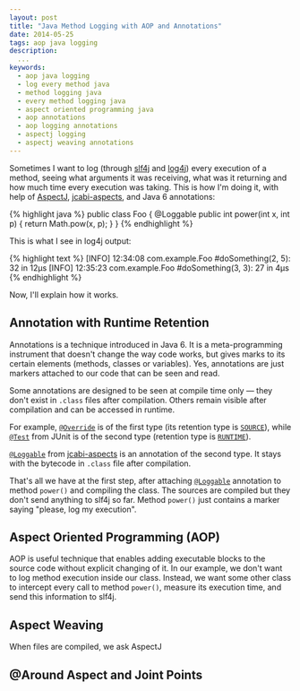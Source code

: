 ```yaml
---
layout: post
title: "Java Method Logging with AOP and Annotations"
date: 2014-05-25
tags: aop java logging
description:
  ...
keywords:
  - aop java logging
  - log every method java
  - method logging java
  - every method logging java
  - aspect oriented programming java
  - aop annotations
  - aop logging annotations
  - aspectj logging
  - aspectj weaving annotations
---
```


Sometimes I want to log (through [slf4j](http://www.slf4j.org)
and [log4j](http://logging.apache.org/log4j/2.x/))
every execution of a method, seeing
what arguments it was receiving, what was it returning and how much
time every execution was taking. This is how I'm doing it, with help of
[AspectJ](http://eclipse.org/aspectj/),
[jcabi-aspects](http://aspects.jcabi.com), and
Java 6 annotations:

{% highlight java %}
public class Foo {
  @Loggable
  public int power(int x, int p) {
    return Math.pow(x, p);
  }
}
{% endhighlight %}

This is what I see in log4j output:

{% highlight text %}
[INFO] 12:34:08 com.example.Foo #doSomething(2, 5): 32 in 12μs
[INFO] 12:35:23 com.example.Foo #doSomething(3, 3): 27 in 4μs
{% endhighlight %}

Now, I'll explain how it works.

## Annotation with Runtime Retention

Annotations is a technique introduced in Java 6. It is a meta-programming
instrument that doesn't change the way code works, but gives marks to its certain
elements (methods, classes or variables). Yes, annotations are just markers
attached to our code that can be seen and read.

Some annotations are designed to be seen at compile time only &mdash;
they don't exist in `.class` files after compilation. Others remain
visible after compilation and can be accessed in runtime.

For example,
[`@Override`](http://docs.oracle.com/javase/7/docs/api/java/lang/Override.html)
is of the first type (its retention type is [`SOURCE`](http://docs.oracle.com/javase/7/docs/api/java/lang/annotation/RetentionPolicy.html#SOURCE)),
while
[`@Test`](http://junit.sourceforge.net/javadoc/org/junit/Test.html) from JUnit is
of the second type (retention type is [`RUNTIME`](http://docs.oracle.com/javase/7/docs/api/java/lang/annotation/RetentionPolicy.html#RUNTIME)).

[`@Loggable`](http://aspects.jcabi.com/apidocs-0.15.1/com/jcabi/aspects/Loggable.html)
from [jcabi-aspects](http://aspects.jcabi.com)
is an annotation of the second type. It stays with the bytecode in `.class`
file after compilation.

That's all we have at the first step,
after attaching [`@Loggable`]() annotation
to method `power()` and compiling the class. The sources are compiled but they
don't send anything to slf4j so far. Method `power()` just contains a marker
saying "please, log my execution".

## Aspect Oriented Programming (AOP)

AOP is useful technique that enables adding executable blocks to
the source code without explicit changing of it. In our example,
we don't want to log method execution inside our class. Instead,
we want some other class to intercept every call to method `power()`,
measure its execution time, and send this information to slf4j.

## Aspect Weaving

When files are compiled, we ask AspectJ

## @Around Aspect and Joint Points


